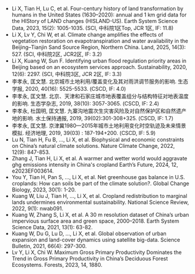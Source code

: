 - Li X, Tian H, Lu C, et al. Four-century history of land transformation by humans in the United States (1630–2020): annual and 1 km grid data for the HIStory of LAND changes (HISLAND-US). Earth System Science Data, 2023, 15(2): 1005-1035. (SCI, 中科院1区Top, JCR 1区, IF: 11.8)
- Li X, Lv Y, Chi W, et al. Climate change amplifies the effects of vegetation restoration on evapotranspiration and water availability in the Beijing–Tianjin Sand Source Region, Northern China. Land, 2025, 14(3): 527. (SCI, 中科院2区, JCR2区, IF: 3.2)
- Li X, Kuang W, Sun F. Identifying urban flood regulation priority areas in Beijing based on an ecosystem services approach. Sustainability, 2020, 12(6): 2297. (SCI, 中科院3区, JCR 2区, IF: 3.3)
- 李孝永, 匡文慧. 北京城市土地利用/覆盖变化及其对雨洪调节服务的影响. 生态学报, 2020, 40(16): 5525-5533. (CSCD, IF: 4.0)
- 李孝永, 匡文慧. 北京、天津和石家庄城市地表覆盖组分与结构特征对地表温度的影响. 生态学杂志, 2019, 38(10): 3057-3065. (CSCD, IF: 2.4)
- 李孝永, 杜国明, 匡文慧. 九寨沟地震次生灾害风险及对自然保护区和自然遗产地的影响. 水土保持通报, 2019, 39(02):301-308+325. (CSCD, IF: 1.7)
- 李孝永, 匡文慧. 京津冀1980—2015年城市土地利用变化时空轨迹及未来情景模拟. 经济地理, 2019, 39(03) : 187-194+200. (CSCD, IF: 5.9)
- Lu N, Tian H, Fu B, …, Li X, et al. Biophysical and economic constraints on China’s natural climate solutions. Nature Climate Change, 2022, 12(9): 847-853.
- Zhang J, Tian H, Li X, et al. A warmer and wetter world would aggravate ghg emissions intensity in China's cropland Earth’s Future, 2024, 12, e2023EF003614.
- You Y, Tian H, Pan S, …, Li X, et al. Net greenhouse gas balance in U.S. croplands: How can soils be part of the climate solution?. Global Change Biology, 2023, 30(1): 1-20.
- Kuang W, Liu J, Tian H, …, Li X, et al. Cropland redistribution to marginal lands undermines environmental sustainability. National Science Review, 2022, 9(1): nwab091.
- Kuang W, Zhang S, Li X, et al. A 30 m resolution dataset of China’s urban impervious surface area and green space, 2000–2018. Earth System Science Data, 2021, 13(1): 63-82.
- Kuang W, Du G, Lu D, …, Li X, et al. Global observation of urban expansion and land-cover dynamics using satellite big-data. Science Bulletin, 2021, 66(4): 297-300.
- Lv Y, Li X, Chi W. Maximum Gross Primary Productivity Dominates the Trend in Gross Primary Productivity in China’s Deciduous Forest Ecosystems. Forests, 2023, 14, 1880.

